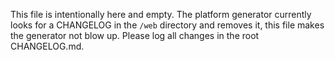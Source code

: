 This file is intentionally here and empty. The platform generator currently looks for
a CHANGELOG in the `/web` directory and removes it, this file makes the generator not
blow up. Please log all changes in the root CHANGELOG.md.
